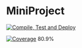 # MiniProject

[![Compile, Test and Deploy](https://github.com/BernTok1990/MiniProject/actions/workflows/main.yaml/badge.svg?branch=main1)](https://github.com/BernTok1990/MiniProject/actions/workflows/main.yaml)

[![Coverage](https://github.com/BernTok1990/MiniProject/actions/workflows/coverage.yaml/badge.svg?branch=main1)](https://github.com/BernTok1990/MiniProject/actions/workflows/coverage.yaml) 80.9%

